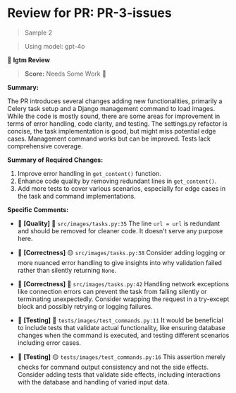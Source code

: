 # Review for PR: PR-3-issues

> Sample 2

> Using model: gpt-4o


🦉 **lgtm Review**

> **Score:** Needs Some Work 🔧

**Summary:**

The PR introduces several changes adding new functionalities, primarily a Celery task setup and a Django management command to load images. While the code is mostly sound, there are some areas for improvement in terms of error handling, code clarity, and testing. The settings.py refactor is concise, the task implementation is good, but might miss potential edge cases. Management command works but can be improved. Tests lack comprehensive coverage.

**Summary of Required Changes:**
1. Improve error handling in `get_content()` function.
2. Enhance code quality by removing redundant lines in `get_content()`.
3. Add more tests to cover various scenarios, especially for edge cases in the task and command implementations.

**Specific Comments:**

- 🦉 **[Quality]** 🔵 `src/images/tasks.py:35` The line `url = url` is redundant and should be removed for cleaner code. It doesn't serve any purpose here.

- 🦉 **[Correctness]** 🟡 `src/images/tasks.py:38` Consider adding logging or more nuanced error handling to give insights into why validation failed rather than silently returning `None`.

- 🦉 **[Correctness]** 🔴 `src/images/tasks.py:42` Handling network exceptions like connection errors can prevent the task from failing silently or terminating unexpectedly. Consider wrapping the request in a try-except block and possibly retrying or logging failures.

- 🦉 **[Testing]** 🔴 `tests/images/test_commands.py:11` It would be beneficial to include tests that validate actual functionality, like ensuring database changes when the command is executed, and testing different scenarios including error cases.

- 🦉 **[Testing]** 🟡 `tests/images/test_commands.py:16` This assertion merely checks for command output consistency and not the side effects. Consider adding tests that validate side effects, including interactions with the database and handling of varied input data.